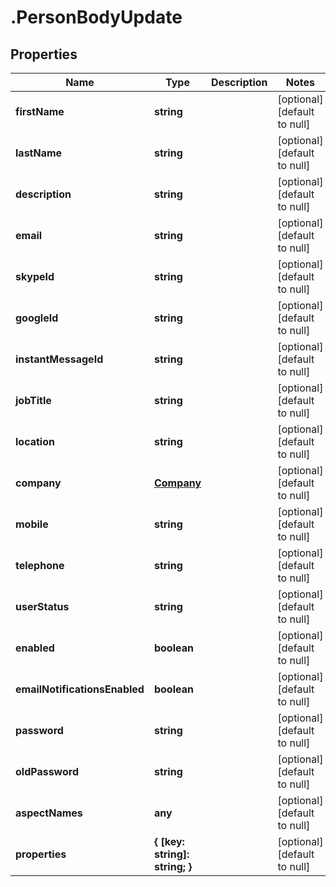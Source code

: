 # .PersonBodyUpdate

## Properties
Name | Type | Description | Notes
------------ | ------------- | ------------- | -------------
**firstName** | **string** |  | [optional] [default to null]
**lastName** | **string** |  | [optional] [default to null]
**description** | **string** |  | [optional] [default to null]
**email** | **string** |  | [optional] [default to null]
**skypeId** | **string** |  | [optional] [default to null]
**googleId** | **string** |  | [optional] [default to null]
**instantMessageId** | **string** |  | [optional] [default to null]
**jobTitle** | **string** |  | [optional] [default to null]
**location** | **string** |  | [optional] [default to null]
**company** | [**Company**](Company.md) |  | [optional] [default to null]
**mobile** | **string** |  | [optional] [default to null]
**telephone** | **string** |  | [optional] [default to null]
**userStatus** | **string** |  | [optional] [default to null]
**enabled** | **boolean** |  | [optional] [default to null]
**emailNotificationsEnabled** | **boolean** |  | [optional] [default to null]
**password** | **string** |  | [optional] [default to null]
**oldPassword** | **string** |  | [optional] [default to null]
**aspectNames** | **any** |  | [optional] [default to null]
**properties** | **{ [key: string]: string; }** |  | [optional] [default to null]


